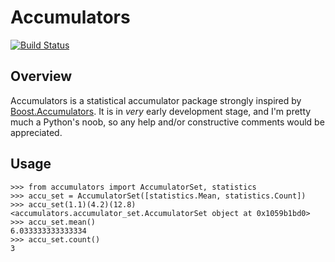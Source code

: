 Accumulators
=======

[![Build Status](https://travis-ci.org/icecrime/Accumulators.png)](https://travis-ci.org/icecrime/Accumulators)

Overview
-------------

Accumulators is a statistical accumulator package strongly inspired by [Boost.Accumulators](http://www.boost.org/doc/libs/1_53_0/doc/html/accumulators.html). It is in *very* early development stage, and I'm pretty much a Python's noob, so any help and/or constructive comments would be appreciated.


Usage
-------------

    >>> from accumulators import AccumulatorSet, statistics
    >>> accu_set = AccumulatorSet([statistics.Mean, statistics.Count])
    >>> accu_set(1.1)(4.2)(12.8)
    <accumulators.accumulator_set.AccumulatorSet object at 0x1059b1bd0>
    >>> accu_set.mean()
    6.033333333333334
    >>> accu_set.count()
    3
